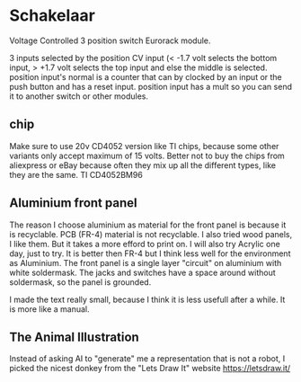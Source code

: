 # Schakelaar
Voltage Controlled 3 position switch Eurorack module.

3 inputs selected by the position CV input (< -1.7 volt selects the bottom input, > +1.7 volt selects the top input and else the middle is selected.
position input's normal is a counter that can by clocked by an input or the push button and has a reset input.
position input has a mult so you can send it to another switch or other modules.

## chip
Make sure to use 20v CD4052 version like TI chips, because some other variants only accept maximum of 15 volts. Better not to buy the chips from aliexpress or eBay because often they mix up all the different types, like they are the same. TI CD4052BM96

## Aluminium front panel
The reason I choose aluminium as material for the front panel is because it is recyclable. PCB (FR-4) material is not recyclable.
I also tried wood panels, I like them. But it takes a more efford to print on. I will also try Acrylic one day, just to try. It is better then FR-4 but I think less well for the environment as Aluminium.
The front panel is a single layer "circuit" on aluminium with white soldermask. The jacks and switches have a space around without soldermask, so the panel is grounded.

I made the text really small, because I think it is less usefull after a while. It is more like a manual.

## The Animal Illustration
Instead of asking AI to "generate" me a representation that is not a robot, I picked the nicest donkey from the "Lets Draw It" website https://letsdraw.it/
